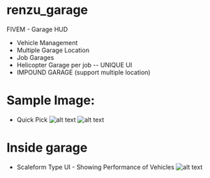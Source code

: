 # renzu_garage
FIVEM - Garage HUD
- Vehicle Management
- Multiple Garage Location
- Job Garages
- Helicopter Garage per job
-- UNIQUE UI
- IMPOUND GARAGE (support multiple location)

# Sample Image:
- Quick Pick
![alt text](https://i.imgur.com/Koqccq1.png)
![alt text](https://i.imgur.com/myoHX7F.png)
# Inside garage
- Scaleform Type UI - Showing Performance of Vehicles
![alt text](https://i.imgur.com/AW4PieZ.png)
